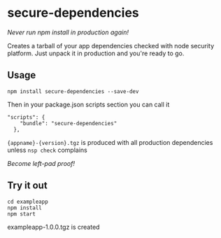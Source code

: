 # secure-dependencies
*Never run npm install in production again!*

Creates a tarball of your app dependencies checked with node security platform. Just unpack it in production and you're ready to go.


## Usage

```
npm install secure-dependencies --save-dev
```

Then in your package.json scripts section you can call it
```
"scripts": {
    "bundle": "secure-dependencies"
  },
```

`{appname}-{version}.tgz` is produced with all production dependencies unless `nsp check` complains

*Become left-pad proof!*

## Try it out

```
cd exampleapp
npm install
npm start
```
exampleapp-1.0.0.tgz is created
